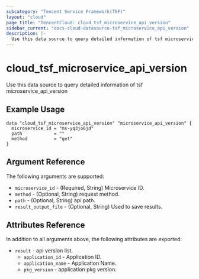 ```yaml
---
subcategory: "Tencent Service Framework(TSF)"
layout: "cloud"
page_title: "TencentCloud: cloud_tsf_microservice_api_version"
sidebar_current: "docs-cloud-datasource-tsf_microservice_api_version"
description: |-
  Use this data source to query detailed information of tsf microservice_api_version
---
```


# cloud_tsf_microservice_api_version

Use this data source to query detailed information of tsf microservice_api_version

## Example Usage

```hcl
data "cloud_tsf_microservice_api_version" "microservice_api_version" {
  microservice_id = "ms-yq3jo6jd"
  path            = ""
  method          = "get"
}
```

## Argument Reference

The following arguments are supported:

* `microservice_id` - (Required, String) Microservice ID.
* `method` - (Optional, String) request method.
* `path` - (Optional, String) api path.
* `result_output_file` - (Optional, String) Used to save results.

## Attributes Reference

In addition to all arguments above, the following attributes are exported:

* `result` - api version list.
  * `application_id` - Application ID.
  * `application_name` - Application Name.
  * `pkg_version` - application pkg version.


